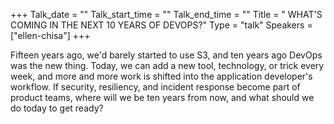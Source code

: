 +++
Talk_date = ""
Talk_start_time = ""
Talk_end_time = ""
Title = " WHAT'S COMING IN THE NEXT 10 YEARS OF DEVOPS?"
Type = "talk"
Speakers = ["ellen-chisa"]
+++

Fifteen years ago, we'd barely started to use S3, and ten years ago DevOps was the new thing. Today, we can add a new tool, technology, or trick every week, and more and more work is shifted into the application developer's workflow. If security, resiliency, and incident response become part of product teams, where will we be ten years from now, and what should we do today to get ready?

